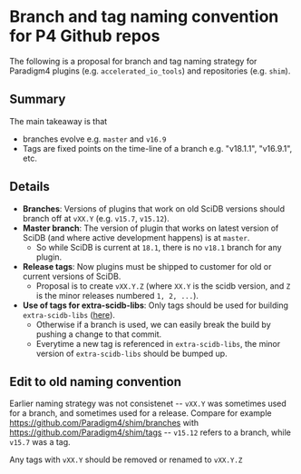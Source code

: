 # Branch and tag naming convention for P4 Github repos

The following is a proposal for branch and tag naming strategy for Paradigm4 plugins (e.g. `accelerated_io_tools`) and repositories (e.g. `shim`).

## Summary

The main takeaway is that 

- branches evolve e.g. `master` and `v16.9`
- Tags are fixed points on the time-line of a branch e.g. "v18.1.1", "v16.9.1", etc.

## Details

- **Branches**: Versions of plugins that work on old SciDB versions should branch off at `vXX.Y` (e.g. `v15.7`, `v15.12`). 
- **Master branch**: The version of plugin that works on latest version of SciDB (and where active development happens) is 
at `master`. 
    + So while SciDB is current at `18.1`, there is no `v18.1` branch for any plugin.
- **Release tags**: Now plugins must be shipped to customer for old or current versions of SciDB. 
    + Proposal is to create `vXX.Y.Z` (where `XX.Y` is the scidb version, and `Z` is the minor releases numbered `1, 2, ...`). 
- **Use of tags for extra-scidb-libs**: Only tags should be used for building `extra-scidb-libs` 
([here](https://github.com/Paradigm4/extra-scidb-libs/blob/master/extra-scidb-libs.sh#L89)). 
    + Otherwise if a branch is used, we can easily break the build by pushing a change to that commit. 
    + Everytime a new tag is referenced in `extra-scidb-libs`, the minor version of `extra-scidb-libs` should be bumped up. 

## Edit to old naming convention

Earlier naming strategy was not consistenet -- `vXX.Y` was sometimes used for a branch, and sometimes used for a release. 
Compare for example https://github.com/Paradigm4/shim/branches with https://github.com/Paradigm4/shim/tags -- 
`v15.12` refers to a branch, while `v15.7` was a tag. 

Any tags with `vXX.Y` should be removed or renamed to `vXX.Y.Z`
